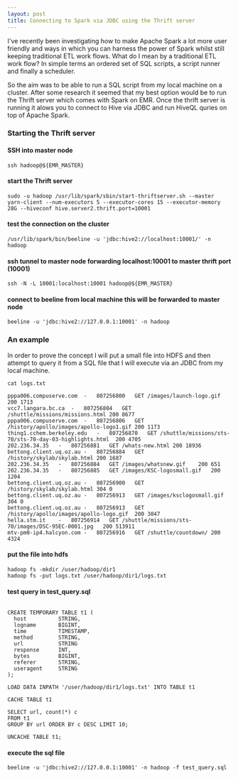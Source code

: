 ```yaml
---
layout: post
title: Connecting to Spark via JDBC using the Thrift server
---
```


I've recently been investigating how to make Apache Spark a lot more user friendly and ways in which you can harness the power of Spark whilst still keeping traditional ETL work flows. What do I mean by a traditional ETL work flow? In simple terms an ordered set of SQL scripts, a script runner and finally a scheduler.

So the aim was to be able to run a SQL script from my local machine on a cluster. After some research it seemed that my best option would be to run the Thrift server which comes with Spark on EMR. Once the thrift server is running it alows you to connect to Hive via JDBC and run HiveQL quries on top of Apache Spark. 

### Starting the Thrift server

#### SSH into master node
```
ssh hadoop@${EMR_MASTER}
```

#### start the Thrift server
```
sudo -u hadoop /usr/lib/spark/sbin/start-thriftserver.sh --master yarn-client --num-executors 5 --executor-cores 15 --executor-memory 28G --hiveconf hive.server2.thrift.port=10001
```

#### test the connection on the cluster 
```
/usr/lib/spark/bin/beeline -u 'jdbc:hive2://localhost:10001/' -n hadoop
```

#### ssh tunnel to master node forwarding localhost:10001 to master thrift port (10001)
```
ssh -N -L 10001:localhost:10001 hadoop@${EMR_MASTER}
```

#### connect to beeline from local machine this will be forwarded to master node
```
beeline -u 'jdbc:hive2://127.0.0.1:10001' -n hadoop
```

### An example

In order to prove the concept I will put a small file into HDFS and then attempt to query it from a SQL file that I will execute via an JDBC from my local machine. 

```
cat logs.txt

pppa006.compuserve.com	-	807256800	GET	/images/launch-logo.gif	200	1713		
vcc7.langara.bc.ca	-	807256804	GET	/shuttle/missions/missions.html	200	8677		
pppa006.compuserve.com	-	807256806	GET	/history/apollo/images/apollo-logo1.gif	200	1173		
thing1.cchem.berkeley.edu	-	807256870	GET	/shuttle/missions/sts-70/sts-70-day-03-highlights.html	200	4705		
202.236.34.35	-	807256881	GET	/whats-new.html	200	18936		
bettong.client.uq.oz.au	-	807256884	GET	/history/skylab/skylab.html	200	1687		
202.236.34.35	-	807256884	GET	/images/whatsnew.gif	200	651		
202.236.34.35	-	807256885	GET	/images/KSC-logosmall.gif	200	1204		
bettong.client.uq.oz.au	-	807256900	GET	/history/skylab/skylab.html	304	0		
bettong.client.uq.oz.au	-	807256913	GET	/images/ksclogosmall.gif	304	0		
bettong.client.uq.oz.au	-	807256913	GET	/history/apollo/images/apollo-logo.gif	200	3047		
hella.stm.it	-	807256914	GET	/shuttle/missions/sts-70/images/DSC-95EC-0001.jpg	200	513911		
mtv-pm0-ip4.halcyon.com	-	807256916	GET	/shuttle/countdown/	200	4324	
```

#### put the file into hdfs
```
hadoop fs -mkdir /user/hadoop/dir1
hadoop fs -put logs.txt /user/hadoop/dir1/logs.txt
```

#### test query in test_query.sql

```

CREATE TEMPORARY TABLE t1 (
  host			STRING,
  logname		BIGINT,
  time			TIMESTAMP,
  method		STRING,
  url			STRING
  response		INT,
  bytes			BIGINT,
  referer		STRING,
  useragent		STRING
);

LOAD DATA INPATH '/user/hadoop/dir1/logs.txt' INTO TABLE t1

CACHE TABLE t1

SELECT url, count(*) c
FROM t1
GROUP BY url ORDER BY c DESC LIMIT 10;

UNCACHE TABLE t1;
```

#### execute the sql file
```
beeline -u 'jdbc:hive2://127.0.0.1:10001' -n hadoop -f test_query.sql
```
